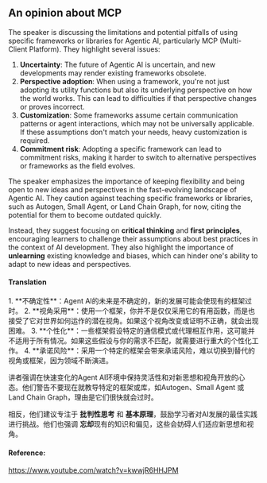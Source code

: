 ## An opinion about MCP

The speaker is discussing the limitations and potential pitfalls of using specific frameworks or libraries for Agentic AI, particularly MCP (Multi-Client Platform). They highlight several issues:

1. **Uncertainty**: The future of Agentic AI is uncertain, and new developments may render existing frameworks obsolete.
2. **Perspective adoption**: When using a framework, you're not just adopting its utility functions but also its underlying perspective on how the world works. This can lead to difficulties if that perspective changes or proves incorrect.
3. **Customization**: Some frameworks assume certain communication patterns or agent interactions, which may not be universally applicable. If these assumptions don't match your needs, heavy customization is required.
4. **Commitment risk**: Adopting a specific framework can lead to commitment risks, making it harder to switch to alternative perspectives or frameworks as the field evolves.

The speaker emphasizes the importance of keeping flexibility and being open to new ideas and perspectives in the fast-evolving landscape of Agentic AI. They caution against teaching specific frameworks or libraries, such as Autogen, Small Agent, or Land Chain Graph, for now, citing the potential for them to become outdated quickly.

Instead, they suggest focusing on **critical thinking** and **first principles**, encouraging learners to challenge their assumptions about best practices in the context of AI development. They also highlight the importance of **unlearning** existing knowledge and biases, which can hinder one's ability to adapt to new ideas and perspectives.

#### Translation 

<document>
1. **不确定性**：Agent AI的未来是不确定的，新的发展可能会使现有的框架过时。
2. **视角采用**：使用一个框架，你并不是仅仅采用它的有用函数，而是也接受了它对世界如何运作的潜在视角。如果这个视角改变或证明不正确，就会出现困难。
3. **个性化**：一些框架假设特定的通信模式或代理相互作用，这可能并不适用于所有情况。如果这些假设与你的需求不匹配，就需要进行重大的个性化工作。
4. **承诺风险**：采用一个特定的框架会带来承诺风险，难以切换到替代的视角或框架，因为领域不断演进。

讲者强调在快速变化的Agent AI环境中保持灵活性和对新思想和视角开放的心态。他们警告不要现在就教导特定的框架或库，如Autogen、Small Agent 或 Land Chain Graph，理由是它们很快就会过时。

相反，他们建议专注于 **批判性思考** 和 **基本原理**，鼓励学习者对AI发展的最佳实践进行挑战。他们也强调 **忘却**现有的知识和偏见，这些会妨碍人们适应新思想和视角。
</document>

#### Reference: 

https://www.youtube.com/watch?v=kwwjR6HHJPM